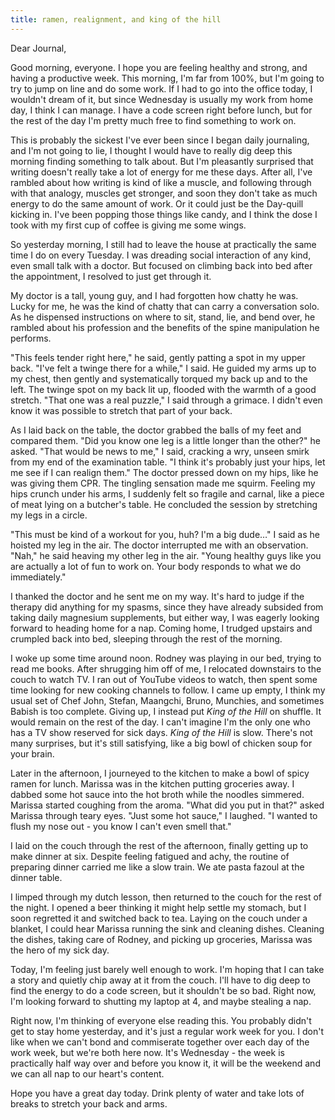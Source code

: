 ```yaml
---
title: ramen, realignment, and king of the hill
---
```


Dear Journal,

Good morning, everyone. I hope you are feeling healthy and strong, and
having a productive week. This morning, I'm far from 100%, but I'm going
to try to jump on line and do some work. If I had to go into the office
today, I wouldn't dream of it, but since Wednesday is usually my work
from home day, I think I can manage. I have a code screen right before
lunch, but for the rest of the day I'm pretty much free to find
something to work on.

This is probably the sickest I've ever been since I began daily
journaling, and I'm not going to lie, I thought I would have to really
dig deep this morning finding something to talk about. But I'm
pleasantly surprised that writing doesn't really take a lot of energy
for me these days. After all, I've rambled about how writing is kind of
like a muscle, and following through with that analogy, muscles get
stronger, and soon they don't take as much energy to do the same amount
of work. Or it could just be the Day-quill kicking in. I've been popping
those things like candy, and I think the dose I took with my first cup
of coffee is giving me some wings.

So yesterday morning, I still had to leave the house at practically the
same time I do on every Tuesday. I was dreading social interaction of
any kind, even small talk with a doctor. But focused on climbing back
into bed after the appointment, I resolved to just get through it.

My doctor is a tall, young guy, and I had forgotten how chatty he was.
Lucky for me, he was the kind of chatty that can carry a conversation
solo. As he dispensed instructions on where to sit, stand, lie, and bend
over, he rambled about his profession and the benefits of the spine
manipulation he performs.

"This feels tender right here," he said, gently patting a spot in my
upper back. "I've felt a twinge there for a while," I said. He guided my
arms up to my chest, then gently and systematically torqued my back up
and to the left. The twinge spot on my back lit up, flooded with the
warmth of a good stretch. "That one was a real puzzle," I said through a
grimace. I didn't even know it was possible to stretch that part of your
back.

As I laid back on the table, the doctor grabbed the balls of my feet and
compared them. "Did you know one leg is a little longer than the other?"
he asked. "That would be news to me," I said, cracking a wry, unseen
smirk from my end of the examination table. "I think it's probably just
your hips, let me see if I can realign them." The doctor pressed down on
my hips, like he was giving them CPR. The tingling sensation made me
squirm. Feeling my hips crunch under his arms, I suddenly felt so
fragile and carnal, like a piece of meat lying on a butcher's table. He
concluded the session by stretching my legs in a circle.

"This must be kind of a workout for you, huh? I'm a big dude…" I said as
he hoisted my leg in the air. The doctor interrupted me with an
observation. "Nah," he said heaving my other leg in the air. "Young
healthy guys like you are actually a lot of fun to work on. Your body
responds to what we do immediately."

I thanked the doctor and he sent me on my way. It's hard to judge if the
therapy did anything for my spasms, since they have already subsided
from taking daily magnesium supplements, but either way, I was eagerly
looking forward to heading home for a nap. Coming home, I trudged
upstairs and crumpled back into bed, sleeping through the rest of the
morning.

I woke up some time around noon. Rodney was playing in our bed, trying
to read me books. After shrugging him off of me, I relocated downstairs
to the couch to watch TV. I ran out of YouTube videos to watch, then
spent some time looking for new cooking channels to follow. I came up
empty, I think my usual set of Chef John, Stefan, Maangchi, Bruno,
Munchies, and sometimes Babish is too complete. Giving up, I instead put
*King of the Hill* on shuffle. It would remain on the rest of the day. I
can't imagine I'm the only one who has a TV show reserved for sick days.
*King of the Hill* is slow. There's not many surprises, but it's still
satisfying, like a big bowl of chicken soup for your brain.

Later in the afternoon, I journeyed to the kitchen to make a bowl of
spicy ramen for lunch. Marissa was in the kitchen putting groceries
away. I dabbed some hot sauce into the hot broth while the noodles
simmered. Marissa started coughing from the aroma. "What did you put in
that?" asked Marissa through teary eyes. "Just some hot sauce," I
laughed. "I wanted to flush my nose out - you know I can't even smell
that."

I laid on the couch through the rest of the afternoon, finally getting
up to make dinner at six. Despite feeling fatigued and achy, the routine
of preparing dinner carried me like a slow train. We ate pasta fazoul at
the dinner table.

I limped through my dutch lesson, then returned to the couch for the
rest of the night. I opened a beer thinking it might help settle my
stomach, but I soon regretted it and switched back to tea. Laying on the
couch under a blanket, I could hear Marissa running the sink and
cleaning dishes. Cleaning the dishes, taking care of Rodney, and picking
up groceries, Marissa was the hero of my sick day.

Today, I'm feeling just barely well enough to work. I'm hoping that I
can take a story and quietly chip away at it from the couch. I'll have
to dig deep to find the energy to do a code screen, but it shouldn't be
so bad. Right now, I'm looking forward to shutting my laptop at 4, and
maybe stealing a nap.

Right now, I'm thinking of everyone else reading this. You probably
didn't get to stay home yesterday, and it's just a regular work week for
you. I don't like when we can't bond and commiserate together over each
day of the work week, but we're both here now. It's Wednesday - the week
is practically half way over and before you know it, it will be the
weekend and we can all nap to our heart's content.

Hope you have a great day today. Drink plenty of water and take lots of
breaks to stretch your back and arms.

